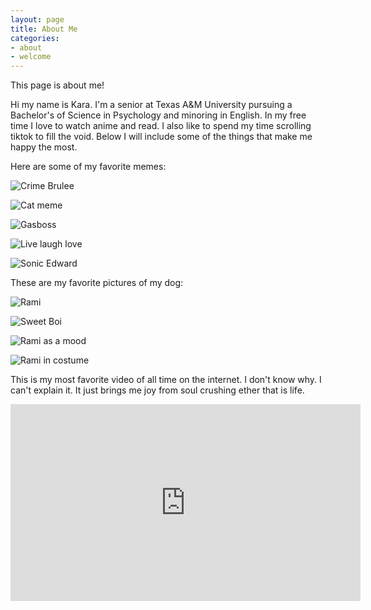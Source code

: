 ```yaml
---
layout: page
title: About Me
categories:
- about
- welcome
---
```


This page is about me!

Hi my name is Kara. I'm a senior at Texas A&M University pursuing a Bachelor's of Science in Psychology and minoring in English. In my free time I love to watch anime and read. I also like to spend my time scrolling tiktok to fill the void. Below I will include some of the things that make me happy the most.

Here are some of my favorite memes:

![Crime Brulee](IMG_1.png)

![Cat meme](IMG_2.png)

![Gasboss](IMG_3.png)

![Live laugh love](IMG_4.png)

![Sonic Edward](IMG_6.png)

These are my favorite pictures of my dog:

![Rami](IMG_7.png)

![Sweet Boi](IMG_8.png)

![Rami as a mood](IMG_11.png)

![Rami in costume](IMG_10.png)

This is my most favorite video of all time on the internet. I don't know why. I can't explain it. It just brings me joy from soul crushing ether that is life.

<iframe width="560" height="315" src="https://www.youtube.com/embed/x9y_-66thPU" title="YouTube video player" frameborder="0" allow="accelerometer; autoplay; clipboard-write; encrypted-media; gyroscope; picture-in-picture" allowfullscreen></iframe>

